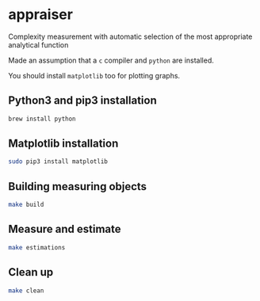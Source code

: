 # appraiser
Сomplexity measurement with automatic selection of the most appropriate analytical function
 
Made an assumption that a `c` compiler and `python` are installed.

You should install `matplotlib` too for plotting graphs.

## Python3 and pip3 installation 

```bash
brew install python
```

## Matplotlib installation 

```bash
sudo pip3 install matplotlib
```

## Building measuring objects

```bash
make build 
```

## Measure and estimate

```bash
make estimations
```

## Clean up

```bash
make clean 
```